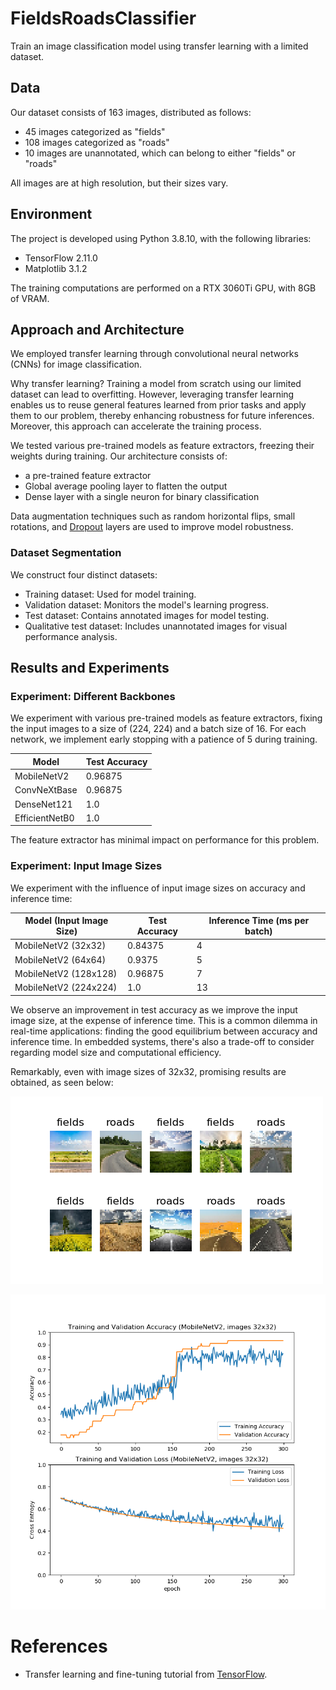 # FieldsRoadsClassifier

Train an image classification model using transfer learning with a limited dataset.

## Data

Our dataset consists of 163 images, distributed as follows:
- 45 images categorized as "fields"
- 108 images categorized as "roads"
- 10 images are unannotated, which can belong to either "fields" or "roads"

All images are at high resolution, but their sizes vary.

## Environment

The project is developed using Python 3.8.10, with the following libraries:
- TensorFlow 2.11.0
- Matplotlib 3.1.2

The training computations are performed on a RTX 3060Ti GPU, with 8GB of VRAM.


## Approach and Architecture

We employed transfer learning through convolutional neural networks (CNNs) for image classification.

Why transfer learning? Training a model from scratch using our limited dataset can lead to overfitting. However, leveraging transfer learning enables us to reuse general features learned from prior tasks and apply them to our problem, thereby enhancing robustness for future inferences. Moreover, this approach can accelerate the training process.

We tested various pre-trained models as feature extractors, freezing their weights during training. Our architecture consists of:
- a pre-trained feature extractor
- Global average pooling layer to flatten the output
- Dense layer with a single neuron for binary classification

Data augmentation techniques such as random horizontal flips, small rotations, and [Dropout](https://jmlr.org/papers/v15/srivastava14a.html) layers are used to improve model robustness.

### Dataset Segmentation

We construct four distinct datasets:
- Training dataset: Used for model training.
- Validation dataset: Monitors the model's learning progress.
- Test dataset: Contains annotated images for model testing.
- Qualitative test dataset: Includes unannotated images for visual performance analysis.


## Results and Experiments

### Experiment: Different Backbones

We experiment with various pre-trained models as feature extractors, fixing the input images to a size of (224, 224) and a batch size of 16. For each network, we implement early stopping with a patience of 5 during training.

| Model           | Test Accuracy |
| --------------- | ------------- |
| MobileNetV2     | 0.96875       |
| ConvNeXtBase    | 0.96875       |
| DenseNet121     | 1.0           |
| EfficientNetB0  | 1.0           |

The feature extractor has minimal impact on performance for this problem.

### Experiment: Input Image Sizes

We experiment with the influence of input image sizes on accuracy and inference time:

| Model (Input Image Size)  | Test Accuracy | Inference Time (ms per batch) |
| ------------------------- | ------------- | ----------------------------- |
| MobileNetV2 (32x32)       | 0.84375       | 4                             |
| MobileNetV2 (64x64)       | 0.9375        | 5                             |
| MobileNetV2 (128x128)     | 0.96875       | 7                             |
| MobileNetV2 (224x224)     | 1.0           | 13                            |

We observe an improvement in test accuracy as we improve the input image size, at the expense of inference time. This is a common dilemma in real-time applications: finding the good equilibrium between accuracy and inference time. In embedded systems, there's also a trade-off to consider regarding model size and computational efficiency.

Remarkably, even with image sizes of 32x32, promising results are obtained, as seen below:

![Qualitative results](images/image_predictions_mobilenetv2_32.png)

![loss and accuracy](images/accuracy_loss_evolution_mobilenetv2_32.png)

# References

- Transfer learning and fine-tuning tutorial from [TensorFlow](https://www.tensorflow.org/tutorials/images/transfer_learning).